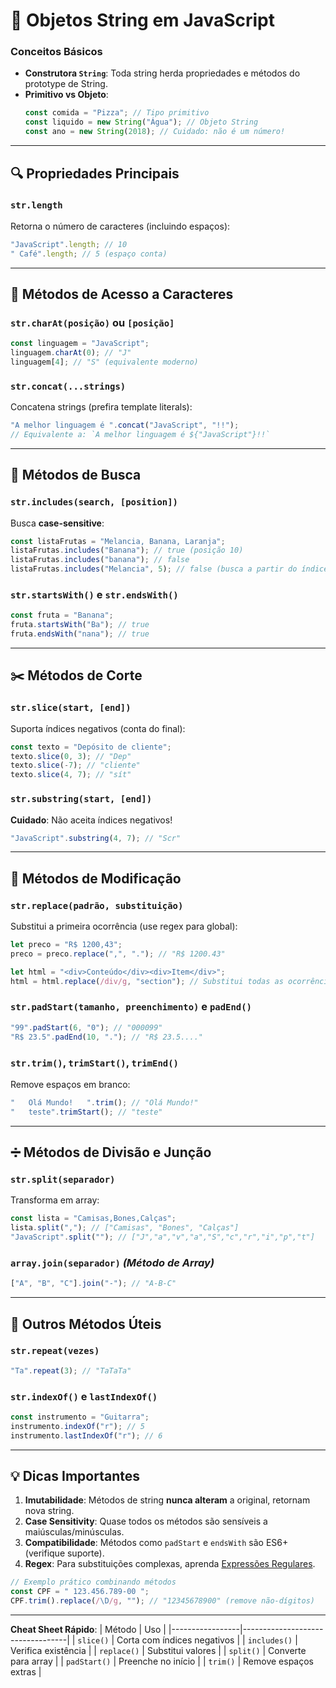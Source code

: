 # 📜 Objetos String em JavaScript

### Conceitos Básicos
- **Construtora `String`**: Toda string herda propriedades e métodos do prototype de String.
- **Primitivo vs Objeto**:
  ```javascript
  const comida = "Pizza"; // Tipo primitivo
  const liquido = new String("Água"); // Objeto String
  const ano = new String(2018); // Cuidado: não é um número!
  ```

---

## 🔍 Propriedades Principais
### `str.length`
Retorna o número de caracteres (incluindo espaços):
```javascript
"JavaScript".length; // 10
" Café".length; // 5 (espaço conta)
```

---

## 🎯 Métodos de Acesso a Caracteres
### `str.charAt(posição)` ou `[posição]`
```javascript
const linguagem = "JavaScript";
linguagem.charAt(0); // "J"
linguagem[4]; // "S" (equivalente moderno)
```

### `str.concat(...strings)`
Concatena strings (prefira template literals):
```javascript
"A melhor linguagem é ".concat("JavaScript", "!!"); 
// Equivalente a: `A melhor linguagem é ${"JavaScript"}!!`
```

---

## 🔎 Métodos de Busca
### `str.includes(search, [position])`
Busca **case-sensitive**:
```javascript
const listaFrutas = "Melancia, Banana, Laranja";
listaFrutas.includes("Banana"); // true (posição 10)
listaFrutas.includes("banana"); // false
listaFrutas.includes("Melancia", 5); // false (busca a partir do índice 5)
```

### `str.startsWith()` e `str.endsWith()`
```javascript
const fruta = "Banana";
fruta.startsWith("Ba"); // true
fruta.endsWith("nana"); // true
```

---

## ✂️ Métodos de Corte
### `str.slice(start, [end])`
Suporta índices negativos (conta do final):
```javascript
const texto = "Depósito de cliente";
texto.slice(0, 3); // "Dep"
texto.slice(-7); // "cliente" 
texto.slice(4, 7); // "sít"
```

### `str.substring(start, [end])`
**Cuidado**: Não aceita índices negativos!
```javascript
"JavaScript".substring(4, 7); // "Scr"
```

---

## 🔄 Métodos de Modificação
### `str.replace(padrão, substituição)`
Substitui a primeira ocorrência (use regex para global):
```javascript
let preco = "R$ 1200,43";
preco = preco.replace(",", "."); // "R$ 1200.43"

let html = "<div>Conteúdo</div><div>Item</div>";
html = html.replace(/div/g, "section"); // Substitui todas as ocorrências
```

### `str.padStart(tamanho, preenchimento)` e `padEnd()`
```javascript
"99".padStart(6, "0"); // "000099"
"R$ 23.5".padEnd(10, "."); // "R$ 23.5...."
```

### `str.trim()`, `trimStart()`, `trimEnd()`
Remove espaços em branco:
```javascript
"   Olá Mundo!   ".trim(); // "Olá Mundo!"
"   teste".trimStart(); // "teste"
```

---

## ➗ Métodos de Divisão e Junção
### `str.split(separador)`
Transforma em array:
```javascript
const lista = "Camisas,Bones,Calças";
lista.split(","); // ["Camisas", "Bones", "Calças"]
"JavaScript".split(""); // ["J","a","v","a","S","c","r","i","p","t"]
```

### `array.join(separador)` *(Método de Array)*
```javascript
["A", "B", "C"].join("-"); // "A-B-C"
```

---

## 🔁 Outros Métodos Úteis
### `str.repeat(vezes)`
```javascript
"Ta".repeat(3); // "TaTaTa"
```

### `str.indexOf()` e `lastIndexOf()`
```javascript
const instrumento = "Guitarra";
instrumento.indexOf("r"); // 5
instrumento.lastIndexOf("r"); // 6
```

---

## 💡 Dicas Importantes
1. **Imutabilidade**: Métodos de string **nunca alteram** a original, retornam nova string.
2. **Case Sensitivity**: Quase todos os métodos são sensíveis a maiúsculas/minúsculas.
3. **Compatibilidade**: Métodos como `padStart` e `endsWith` são ES6+ (verifique suporte).
4. **Regex**: Para substituições complexas, aprenda [Expressões Regulares](https://developer.mozilla.org/pt-BR/docs/Web/JavaScript/Guide/Regular_expressions).

```javascript
// Exemplo prático combinando métodos
const CPF = " 123.456.789-00 ";
CPF.trim().replace(/\D/g, ""); // "12345678900" (remove não-dígitos)
```

---

**Cheat Sheet Rápido**:
| Método          | Uso                              |
|-----------------|----------------------------------|
| `slice()`       | Corta com índices negativos      |
| `includes()`    | Verifica existência              |
| `replace()`     | Substitui valores                |
| `split()`       | Converte para array              |
| `padStart()`    | Preenche no início               |
| `trim()`        | Remove espaços extras            |
